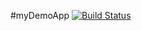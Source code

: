 #myDemoApp
[![Build Status](https://travis-ci.org/ebyildirim/myDemoApp.svg?branch=master)](https://travis-ci.org/ebyildirim/myDemoApp)
